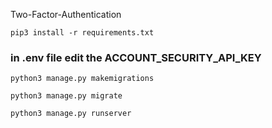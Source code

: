 
Two-Factor-Authentication

```
pip3 install -r requirements.txt
```

### in .env file edit the ACCOUNT_SECURITY_API_KEY

```
python3 manage.py makemigrations
```
```
python3 manage.py migrate
```
```
python3 manage.py runserver
```

